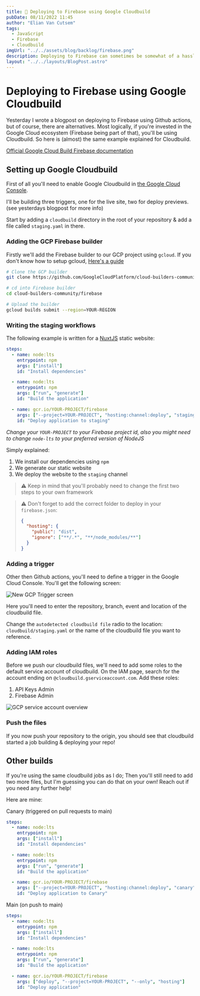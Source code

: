 ```yaml
---
title: 🚀 Deploying to Firebase using Google Cloudbuild
pubDate: 08/11/2022 11:45
author: "Elian Van Cutsem"
tags:
  - JavaScript
  - Firebase
  - Cloudbuild
imgUrl: "../../assets/blog/backlog/firebase.png"
description: Deploying to Firebase can sometimes be somewhat of a hassle if you're using the CLI. There is a better way using some sort of CI/CD, Cloudbuild is the example explained here.
layout: "../../layouts/BlogPost.astro"
---
```


# Deploying to Firebase using Google Cloudbuild

Yesterday I wrote a blogpost on deploying to Firebase using Github actions, but of course, there are alternatives. Most logically, if you're invested in the Google Cloud ecosystem (Firebase being part of that), you'll be using Cloudbuild. So here is (almost) the same example explained for Cloudbuild.

[Official Google Cloud Build Firebase documentation](https://cloud.google.com/build/docs/deploying-builds/deploy-firebase)

## Setting up Google Cloudbuild

First of all you'll need to enable Google Cloudbuild in [the Google Cloud Console](https://console.cloud.google.com).

I'll be building three triggers, one for the live site, two for deploy previews. (see yesterdays blogpost for more info)

Start by adding a `cloudbuild` directory in the root of your repository & add a file called `staging.yaml` in there.

### Adding the GCP Firebase builder

Firstly we'll add the Firebase builder to our GCP project using `gcloud`. If you don't know how to setup gcloud, [Here's a guide](https://cloud.google.com/sdk/docs/install)

```bash
# Clone the GCP builder
git clone https://github.com/GoogleCloudPlatform/cloud-builders-community.git

# cd into Firebase builder
cd cloud-builders-community/firebase

# Upload the builder
gcloud builds submit --region=YOUR-REGION
```

### Writing the staging workflows

The following example is written for a [NuxtJS](https://nuxtjs.org) static website:

```yaml
steps:
  - name: node:lts
    entrypoint: npm
    args: ["install"]
    id: "Install dependencies"

  - name: node:lts
    entrypoint: npm
    args: ["run", "generate"]
    id: "Build the application"

  - name: gcr.io/YOUR-PROJECT/firebase
    args: ["--project=YOUR-PROJECT", "hosting:channel:deploy", "staging"]
    id: "Deploy application to staging"
```

_Change your `YOUR-PROJECT` to your Firebase project id, also you might need to change `node-lts` to your preferred version of NodeJS_

Simply explained:

1. We install our dependencies using `npm`
2. We generate our static website
3. We deploy the website to the `staging` channel

> ⚠️ Keep in mind that you'll probably need to change the first two steps to your own framework

> ⚠️ Don't forget to add the correct folder to deploy in your `firebase.json`:
>
> ```json
> {
>   "hosting": {
>     "public": "dist",
>     "ignore": ["**/.*", "**/node_modules/**"]
>   }
> }
> ```

### Adding a trigger

Other then Github actions, you'll need to define a trigger in the Google Cloud Console. You'll get the following screen:

![New GCP Trigger screen](https://i.imgur.com/yYRVR1F.png)

Here you'll need to enter the repository, branch, event and location of the cloudbuild file.

Change the `autodetected cloudbuild file` radio to the location: `cloudbuild/staging.yaml` or the name of the cloudbuild file you want to reference.

### Adding IAM roles

Before we push our cloudbuild files, we'll need to add some roles to the default service account of cloudbuild. On the IAM page, search for the account ending on `@cloudbuild.gserviceaccount.com`. Add these roles:

1. API Keys Admin
2. Firebase Admin

![GCP service account overview](https://i.imgur.com/oYI1zaM.png)

### Push the files

If you now push your repository to the origin, you should see that cloudbuild started a job building & deploying your repo!

## Other builds

If you're using the same cloudbuild jobs as I do; Then you'll still need to add two more files, but I'm guessing you can do that on your own! Reach out if you need any further help!

Here are mine:

Canary (triggered on pull requests to main)

```yaml
steps:
  - name: node:lts
    entrypoint: npm
    args: ["install"]
    id: "Install dependencies"

  - name: node:lts
    entrypoint: npm
    args: ["run", "generate"]
    id: "Build the application"

  - name: gcr.io/YOUR-PROJECT/firebase
    args: ["--project=YOUR-PROJECT", "hosting:channel:deploy", "canary"]
    id: "Deploy application to Canary"
```

Main (on push to main)

```yaml
steps:
  - name: node:lts
    entrypoint: npm
    args: ["install"]
    id: "Install dependencies"

  - name: node:lts
    entrypoint: npm
    args: ["run", "generate"]
    id: "Build the application"

  - name: gcr.io/YOUR-PROJECT/firebase
    args: ["deploy", "--project=YOUR-PROJECT", "--only", "hosting"]
    id: "Deploy application"
```
